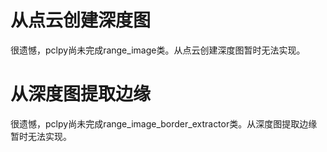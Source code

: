 # 从点云创建深度图

很遗憾，pclpy尚未完成range_image类。从点云创建深度图暂时无法实现。

# 从深度图提取边缘

很遗憾，pclpy尚未完成range_image_border_extractor类。从深度图提取边缘暂时无法实现。



